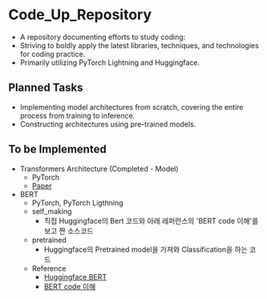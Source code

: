 # Code_Up_Repository
- A repository documenting efforts to study coding:
- Striving to boldly apply the latest libraries, techniques, and technologies for coding practice.
- Primarily utilizing PyTorch Lightning and Huggingface.
## Planned Tasks
- Implementing model architectures from scratch, covering the entire process from training to inference.
- Constructing architectures using pre-trained models.
## To be Implemented
- Transformers Architecture (Completed - Model)
    - PyTorch
    - [Paper](https://arxiv.org/abs/1706.03762)
- BERT
    - PyTorch, PyTorch Ligthning
    - self_making
        - 직접 Huggingface의 Bert 코드와 아래 레퍼런스의 'BERT code 이해'를 보고 짠 소스코드
    - pretrained
        - Huggingface의 Pretrained model을 가져와 Classification을 하는 코드
    - Reference
        - [Huggingface BERT](https://github.com/huggingface/transformers/blob/v4.31.0/src/transformers/models/bert/modeling_bert.py#L407)
        - [BERT code 이해](https://hyen4110.tistory.com/87)